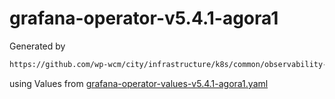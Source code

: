 # grafana-operator-v5.4.1-agora1

Generated by

```bash
https://github.com/wp-wcm/city/infrastructure/k8s/common/observability-system/bin/./import -t grafana-operator
```

using Values from [grafana-operator-values-v5.4.1-agora1.yaml](../bin/grafana-operator-values-v5.4.1-agora1.yaml)
